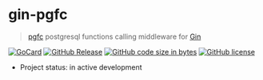 # gin-pgfc
> [pgfc](https://github.com/apisite/pgfc) postgresql functions calling middleware for [Gin](https://gin-gonic.github.io/gin/)

[![GoCard][gc1]][gc2]
 [![GitHub Release][gr1]][gr2]
 [![GitHub code size in bytes][sz]]()
 [![GitHub license][gl1]][gl2]

[gc1]: https://goreportcard.com/badge/apisite/gin-pgfc
[gc2]: https://goreportcard.com/report/github.com/apisite/gin-pgfc
[gr1]: https://img.shields.io/github/release/apisite/gin-pgfc.svg
[gr2]: https://github.com/apisite/gin-pgfc/releases
[sz]: https://img.shields.io/github/languages/code-size/apisite/gin-pgfc.svg
[gl1]: https://img.shields.io/github/license/apisite/gin-pgfc.svg
[gl2]: LICENSE

* Project status: in active development

